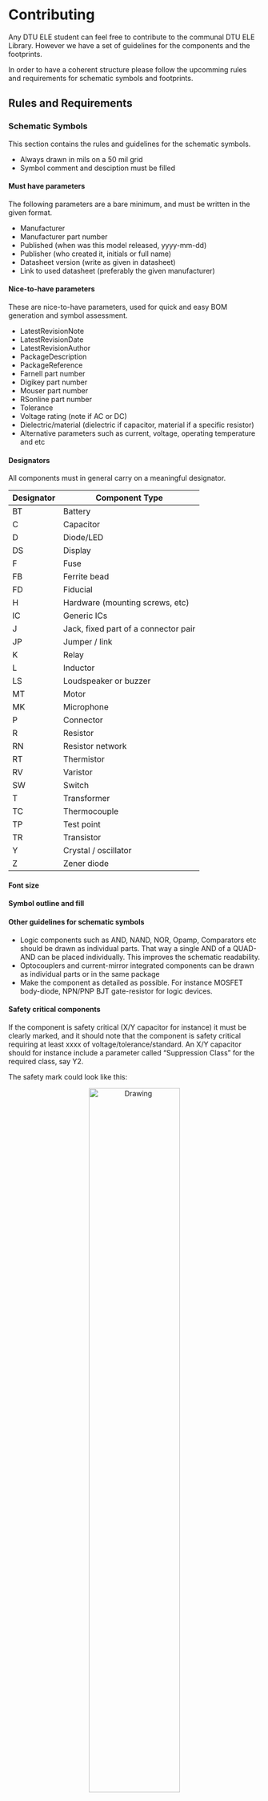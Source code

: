 # Contributing
Any DTU ELE student can feel free to contribute to the communal DTU ELE Library. However we have a set of guidelines for the components and the footprints.

In order to have a coherent structure please follow the upcomming rules and requirements for schematic symbols and footprints.

## Rules and Requirements

### Schematic Symbols
This section contains the rules and guidelines for the schematic symbols.
* Always drawn in mils on a 50 mil grid
* Symbol comment and desciption must be filled

#### Must have parameters
The following parameters are a bare minimum, and must be written in the given format.
<!-- Give a link to my Altium script -->
* Manufacturer
* Manufacturer part number
* Published (when was this model released, yyyy-mm-dd)
* Publisher (who created it, initials or full name)
* Datasheet version (write as given in datasheet)
* Link to used datasheet (preferably the given manufacturer)

#### Nice-to-have parameters
These are nice-to-have parameters, used for quick and easy BOM generation and symbol assessment.
* LatestRevisionNote
* LatestRevisionDate
* LatestRevisionAuthor
* PackageDescription
* PackageReference
* Farnell part number
* Digikey part number
* Mouser part number
* RSonline part number
* Tolerance
* Voltage rating (note if AC or DC)
* Dielectric/material (dielectric if capacitor, material if a specific resistor)
* Alternative parameters such as current, voltage, operating temperature and etc

#### Designators
All components must in general carry on a meaningful designator.

| Designator    | Component Type						|
| --- 			| --- 									|
| BT 			| Battery								|
| C 			| Capacitor 							|
| D 			| Diode/LED								|
| DS 			| Display 								|
| F 			| Fuse 									|
| FB 			| Ferrite bead  						|
| FD 			| Fiducial 								|
| H 			| Hardware (mounting screws, etc) 		|
| IC 			| Generic ICs 							|
| J 			| Jack, fixed part of a connector pair 	|
| JP 			| Jumper / link 						|
| K 			| Relay  								|
| L 			| Inductor 								|
| LS 			| Loudspeaker or buzzer 				|
| MT 			| Motor 								|
| MK 			| Microphone 							|
| P 			| Connector 							|
| R				| Resistor								|
| RN 			| Resistor network 						|
| RT 			| Thermistor 							|
| RV 			| Varistor 								|
| SW 			| Switch 							 	|
| T 			| Transformer						 	|
| TC 			| Thermocouple 							|
| TP 			| Test point						 	|
| TR 			| Transistor						 	|
| Y 			| Crystal / oscillator 					|
| Z 			| Zener diode 							|

#### Font size
#### Symbol outline and fill

#### Other guidelines for schematic symbols
* Logic components such as AND, NAND, NOR, Opamp, Comparators etc should be drawn as individual parts. That way a single AND of a QUAD-AND can be placed individually. This improves the schematic readability.
* Optocouplers and current-mirror integrated components can be drawn as individual parts or in the same package
* Make the component as detailed as possible. For instance MOSFET body-diode, NPN/PNP BJT gate-resistor for logic devices.

#### Safety critical components
If the component is safety critical (X/Y capacitor for instance) it must be clearly marked, and it should note that the component is safety critical requiring at least xxxx of voltage/tolerance/standard. An X/Y capacitor should for instance include a parameter called “Suppression Class” for the required class, say Y2.

The safety mark could look like this:

<p align="center">
	<img src="figures/safetycritical.png" alt="Drawing" style="width: 60%;"/>
</p>


In this manner, the user/designer will easily catch on to the importance of the safety rated component.

### Footprints

[Vendor Codes](https://techdocs.altium.com/display/ADOH/Vendor+Codes)

#### Layers

| Layer         | Description                                                       | Line Width 	|
| --- 			| --- 																| --- 			|
| Overlay		| Silkscreen														| 0.2 mm 		|
| Mechanical 1  | 3d model and component outline                                    | 0.1 mm 		|
| Mechanical 15 | Top component courtyard and center point							| 0.1 mm 		|
| Mechanical 16 | Bottom component courtyard and center point						| 0.1 mm 		|
| Mechanical 25 | Top placement, component outline and .Designator string in middle | 0,1 mm 		|
| Mechanical 26 | Bottom placement, same as top layer if applicable 				| 0.1 mm 		|
| Mechanical 27 | Reserved for PCB board outlines 					 				| N/A 	 		|

##### Mechanical 1 - 3d model and component outline
The 3d model is often made with a "place -> 3d body" and can either be a simple "box" with the width, lenght and height of the actual component. The component outline outlines with 0.1 mm wide lines where the 3d body ends.

##### Mechanical 15/16 - Courtyard and center point
Mechanical 15 and 16 layers must be setup as a layer pair, so the component courtyard and reference origin automatically switches layers as well.

The courtyard is used to describe the distance from the component and land patterns to components around. [IPC-7251](http://www.ipc.org/committee/drafts/1-13_d_7251WD1.pdf) is a standard for land patterns and describes the point and requirements for courtyard excess.

In the DTU Altium Library nominal courtyard excess is used: 0.25 mm from the outer bondaries of the component. This value is measured from the center of the 3d-outline line. The center point is made of a "cross" with 0.1mm wide 1mm lines.

##### Mechanical 25/26 - Placement layer
This layer is used for a PDF printout of where which components must be placed. This way people can easily assess that this one is IC1, R32 here and the like without the need for bulky silkscreen.

The placement layer must contain a special string ".Designator" in the middle of the placement body assigning the designator of the component. The standard size for this is 0.5 mm height.

Special attention must be brought to components like polarized capacitors, diodes and ICs with numbers. Said packages' placement layers must easily assess in which direction pin 1 (or cathode) is oriented.


### Integrated

### Naming Convention


## Licenses
Under no circumstances must any licensed content excluding academic OR commercial use be used in the building of the components. This in general applies to especially 3d models found on the internet.

## Online Guides
If you are interesed in further knowledge in the proper way of handling large scale libraries, we can recommend the following links:

[KiCad Library Conventions](http://kicad-pcb.org/libraries/klc/)

[Component Development best practices - Part 1](https://resources.altium.com/pcb-design-blog/component-development-best-practices-part-1)

[What's in a Name - Component Development Part 2](https://resources.altium.com/pcb-design-blog/whats-in-a-name-component-development-part-2)

[What's the best way to make a library searchable? Parameters - Component Development Part 3](https://resources.altium.com/pcb-design-blog/whats-the-best-way-to-make-a-library-searchable-parameters-component-development-part-3)


